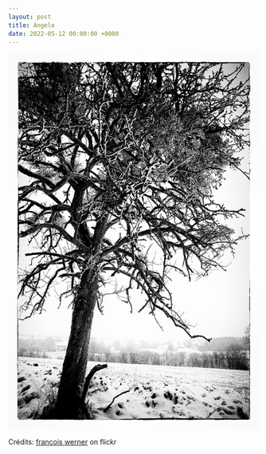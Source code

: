 ```yaml
---
layout: post
title: Angelo
date: 2022-05-12 00:00:00 +0000
---
```


![Angelo](/images/2022-05-12.jpg)

Crédits: [francois werner](https://www.flickr.com/people/gamut22/) on flickr
